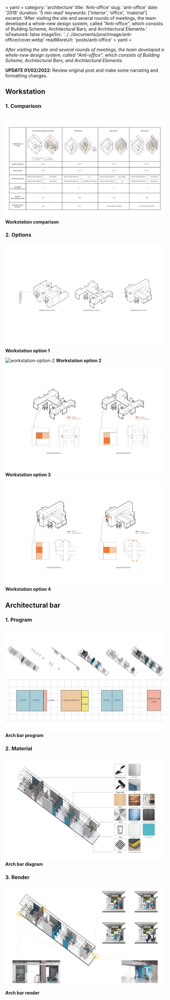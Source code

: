 = yaml =
category: 'architecture'
title: 'Anti-office'
slug: 'anti-office'
date: '2018'
duration: '5 min read'
keywords: ['interior', 'office', 'material']
excerpt: 'After visiting the site and several rounds of meetings, the team developed a whole-new design system, called "Anti-office", which consists of Building Scheme, Architectural Bars, and Architectural Elements.'
isFeatured: false
imageSrc: '../../documents/post/image/anti-office/cover.webp'
readMoreUrl: 'posts/anti-office'
= yaml =

_After visiting the site and several rounds of meetings, the team developed a whole-new design system, called "Anti-office", which consists of Building Scheme, Architectural Bars, and Architectural Elements._

**UPDATE 01/02/2022:** Review original post and make some narrating and formatting changes.

## Workstation

### 1. Comparison

![workstation-comparison](documents/post/image/anti-office/workstation-comparison.webp)
**Workstation comparison**

### 2. Options

![workstation-option-1](assets/post/image/anti-office/workstation-option-1.webp)
**Workstation option 1**

![workstation-option-2](../../howiework/assets/post/image/anti-office/workstation-option-2.webp)
**Workstation option 2**

![workstation-option-3](../../documents/post/image/anti-office/workstation-option-3.webp)
**Workstation option 3**

![workstation-option-4](../../documents/post/image/anti-office/workstation-option-4.webp)
**Workstation option 4**

## Architectural bar

### 1. Program

![arch-bar-program](../../documents/post/image/anti-office/arch-bar-program.webp)
**Arch bar program**

### 2. Material

![arch-bar-diagram](../../documents/post/image/anti-office/arch-bar-diagram.webp)
**Arch bar diagram**

### 3. Render

![arch-bar-render](../../documents/post/image/anti-office/arch-bar-render.webp)
**Arch bar render**
